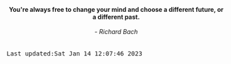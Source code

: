 
<div align="center"><b><span>You're always free to change your mind and choose a different future, or a different past.</span></b><br><br><i> - Richard Bach</i></div>
<br><br><kbd>Last updated:Sat Jan 14 12:07:46 2023</kbd>